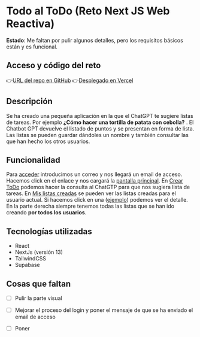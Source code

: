 # Todo al ToDo (Reto Next JS Web Reactiva)

**Estado**: Me faltan por pulir algunos detalles, pero los requisitos básicos están y es funcional.

## Acceso y código del reto

👉[URL del repo en GitHub](https://github.com/gabrim90/webreactiva-retonextjs)
👉[Desplegado en Vercel](https://webreactiva-retonextjs.vercel.app/)

## Descripción
Se ha creado una pequeña aplicación en la que el ChatGPT te sugiere listas de tareas. Por ejemplo __¿Cómo hacer una tortilla de patata con cebolla?__ . El Chatbot GPT devuelve el listado de puntos y se presentan en forma de lista. Las listas se pueden guardar dándoles un nombre y también consultar las que han hecho los otros usuarios.

## Funcionalidad
Para [acceder](https://webreactiva-retonextjs.vercel.app) introducimos un correo y nos llegará un email de acceso. Hacemos click en el enlace y nos cargará la [pantalla principal](https://webreactiva-retonextjs.vercel.app/). En [Crear ToDo](https://webreactiva-retonextjs.vercel.app/create) podemos hacer la consulta al ChatGTP para que nos sugiera lista de tareas. En [Mis listas creadas](https://webreactiva-retonextjs.vercel.app/lists) se pueden ver las listas creadas para el usuario actual. Si hacemos click en una ([ejemplo](https://webreactiva-retonextjs.vercel.app/lists/18)) podemos ver el detalle. En la parte derecha siempre tenemos todas las listas que se han ido creando **por todos los usuarios**.

## Tecnologías utilizadas
- React
- NextJs (versión 13)
- TailwindCSS
- Supabase

## Cosas que faltan
- [ ] Pulir la parte visual
- [ ] Mejorar el proceso del login y poner el mensaje de que se ha enviado el email de acceso
- [ ] Poner 

